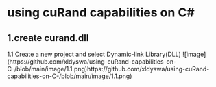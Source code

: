 <h1>using cuRand capabilities on C#</h1>
<h2>1.create curand.dll</h2>
1.1  Create a new project and select Dynamic-link Library(DLL)
![image](https://github.com/xldyswa/using-cuRand-capabilities-on-C-/blob/main/image/1.1.png)https://github.com/xldyswa/using-cuRand-capabilities-on-C-/blob/main/image/1.1.png)
